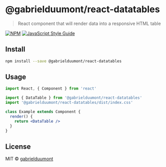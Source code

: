 # @gabrielduumont/react-datatables

> React component that will render data into a responsive HTML table

[![NPM](https://img.shields.io/npm/v/@gabrielduumont/react-datatables.svg)](https://www.npmjs.com/package/@gabrielduumont/react-datatables) [![JavaScript Style Guide](https://img.shields.io/badge/code_style-standard-brightgreen.svg)](https://standardjs.com)

## Install

```bash
npm install --save @gabrielduumont/react-datatables
```

## Usage

```jsx
import React, { Component } from 'react'

import { DataTable } from '@gabrielduumont/react-datatables'
import '@gabrielduumont/react-datatables/dist/index.css'

class Example extends Component {
  render() {
    return <DataTable />
  }
}
```

## License

MIT © [gabrielduumont](https://github.com/gabrielduumont)
